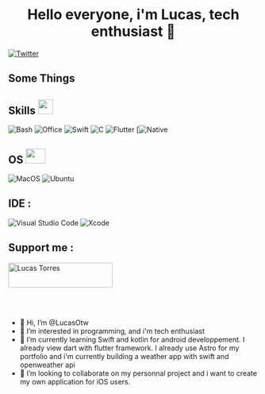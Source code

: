 <h1 align="center">Hello everyone, i'm Lucas, tech enthusiast 🤖</h1>


[![Twitter](https://img.shields.io/badge/Twitter-Follow-1c1c1c?style=for-the-badge&logo=twitter)](https://twitter.com/_LuCaS_tS_)

## Some Things

<h2> Skills <img src = "https://media2.giphy.com/media/QssGEmpkyEOhBCb7e1/giphy.gif?cid=ecf05e47a0n3gi1bfqntqmob8g9aid1oyj2wr3ds3mg700bl&rid=giphy.gif"  height="30"> </h2>

![Bash](https://img.shields.io/badge/bash-%23CDCDCE.svg?style=for-the-badge&logo=gnubash&logoColor=1B1B1F)
![Office](https://img.shields.io/badge/office_suite-%23D83B01.svg?style=for-the-badge&logo=MicrosoftOffice&logoColor=white)
![Swift](https://img.shields.io/badge/Swift-FA7343.svg?style=for-the-badge&logo=swift&logoColor=white)
![C](https://img.shields.io/badge/C-00599C.svg?style=for-the-badge&logo=c&logoColor=white)
![Flutter](https://img.shields.io/badge/Flutter-02569B.svg?style=for-the-badge&logo=flutter&logoColor=white)
[![Native](https://img.shields.io/badge/Native-02569B.svg?style=for-the-badge&logo=native&logoColor=white)



<h2> OS <img src = "https://media1.giphy.com/media/WFZvB7VIXBgiz3oDXE/giphy.gif?cid=ecf05e47o85shd30d0qgkajffwr0b06zj4dt9onfr4vnehqk&rid=giphy.gif&ct=s" height="30" width="40"> </h2>

![MacOS](https://img.shields.io/badge/macos-%23000000.svg?style=for-the-badge&logo=apple&logoColor=white)
![Ubuntu](https://img.shields.io/badge/Ubuntu-E95420.svg?style=for-the-badge&logo=ubuntu&logoColor=white)

## IDE :
![Visual Studio Code](https://img.shields.io/badge/Visual%20Studio%20Code-0078d7.svg?style=for-the-badge&logo=visual-studio-code&logoColor=white)
![Xcode](https://img.shields.io/badge/Xcode-007ACC.svg?style=for-the-badge&logo=xcode&logoColor=white)

## Support me :
<p><a href="https://www.buymeacoffee.com/lucasts"> <img src="https://cdn.buymeacoffee.com/buttons/v2/default-yellow.png" height="50" width="210" alt="Lucas Torres" /></a></p><br><br>

- 👋 Hi, I’m @LucasOtw
- 👀 I’m interested in programming, and i'm tech enthusiast
- 🌱 I’m currently learning Swift  and kotlin for android developpement. I already view dart with flutter framework. I already use Astro for my portfolio and i'm currently building a weather app with swift and openweather api
- 💞️ I’m looking to collaborate on my personnal project and i want to create my own application for iOS users. 



